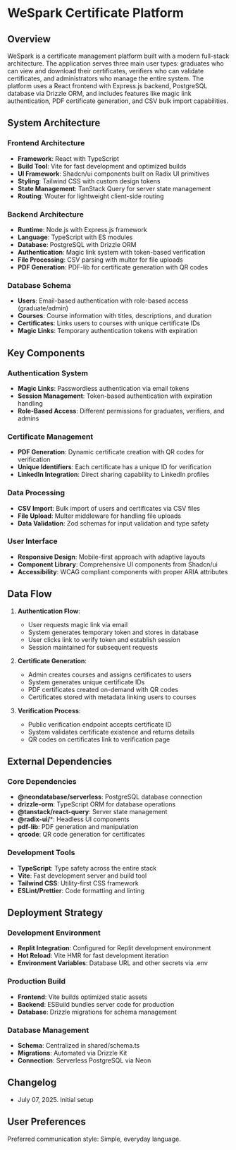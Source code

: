# WeSpark Certificate Platform

## Overview

WeSpark is a certificate management platform built with a modern full-stack architecture. The application serves three main user types: graduates who can view and download their certificates, verifiers who can validate certificates, and administrators who manage the entire system. The platform uses a React frontend with Express.js backend, PostgreSQL database via Drizzle ORM, and includes features like magic link authentication, PDF certificate generation, and CSV bulk import capabilities.

## System Architecture

### Frontend Architecture
- **Framework**: React with TypeScript
- **Build Tool**: Vite for fast development and optimized builds
- **UI Framework**: Shadcn/ui components built on Radix UI primitives
- **Styling**: Tailwind CSS with custom design tokens
- **State Management**: TanStack Query for server state management
- **Routing**: Wouter for lightweight client-side routing

### Backend Architecture
- **Runtime**: Node.js with Express.js framework
- **Language**: TypeScript with ES modules
- **Database**: PostgreSQL with Drizzle ORM
- **Authentication**: Magic link system with token-based verification
- **File Processing**: CSV parsing with multer for file uploads
- **PDF Generation**: PDF-lib for certificate generation with QR codes

### Database Schema
- **Users**: Email-based authentication with role-based access (graduate/admin)
- **Courses**: Course information with titles, descriptions, and duration
- **Certificates**: Links users to courses with unique certificate IDs
- **Magic Links**: Temporary authentication tokens with expiration

## Key Components

### Authentication System
- **Magic Links**: Passwordless authentication via email tokens
- **Session Management**: Token-based authentication with expiration handling
- **Role-Based Access**: Different permissions for graduates, verifiers, and admins

### Certificate Management
- **PDF Generation**: Dynamic certificate creation with QR codes for verification
- **Unique Identifiers**: Each certificate has a unique ID for verification
- **LinkedIn Integration**: Direct sharing capability to LinkedIn profiles

### Data Processing
- **CSV Import**: Bulk import of users and certificates via CSV files
- **File Upload**: Multer middleware for handling file uploads
- **Data Validation**: Zod schemas for input validation and type safety

### User Interface
- **Responsive Design**: Mobile-first approach with adaptive layouts
- **Component Library**: Comprehensive UI components from Shadcn/ui
- **Accessibility**: WCAG compliant components with proper ARIA attributes

## Data Flow

1. **Authentication Flow**:
   - User requests magic link via email
   - System generates temporary token and stores in database
   - User clicks link to verify token and establish session
   - Session maintained for subsequent requests

2. **Certificate Generation**:
   - Admin creates courses and assigns certificates to users
   - System generates unique certificate IDs
   - PDF certificates created on-demand with QR codes
   - Certificates stored with metadata linking users to courses

3. **Verification Process**:
   - Public verification endpoint accepts certificate ID
   - System validates certificate existence and returns details
   - QR codes on certificates link to verification page

## External Dependencies

### Core Dependencies
- **@neondatabase/serverless**: PostgreSQL database connection
- **drizzle-orm**: TypeScript ORM for database operations
- **@tanstack/react-query**: Server state management
- **@radix-ui/***: Headless UI components
- **pdf-lib**: PDF generation and manipulation
- **qrcode**: QR code generation for certificates

### Development Tools
- **TypeScript**: Type safety across the entire stack
- **Vite**: Fast development server and build tool
- **Tailwind CSS**: Utility-first CSS framework
- **ESLint/Prettier**: Code formatting and linting

## Deployment Strategy

### Development Environment
- **Replit Integration**: Configured for Replit development environment
- **Hot Reload**: Vite HMR for fast development iteration
- **Environment Variables**: Database URL and other secrets via .env

### Production Build
- **Frontend**: Vite builds optimized static assets
- **Backend**: ESBuild bundles server code for production
- **Database**: Drizzle migrations for schema management

### Database Management
- **Schema**: Centralized in shared/schema.ts
- **Migrations**: Automated via Drizzle Kit
- **Connection**: Serverless PostgreSQL via Neon

## Changelog
- July 07, 2025. Initial setup

## User Preferences

Preferred communication style: Simple, everyday language.